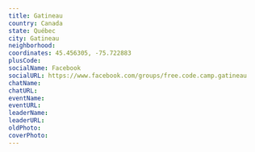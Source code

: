 ```yaml
---
title: Gatineau
country: Canada
state: Québec
city: Gatineau
neighborhood: 
coordinates: 45.456305, -75.722883
plusCode:
socialName: Facebook
socialURL: https://www.facebook.com/groups/free.code.camp.gatineau
chatName:
chatURL:
eventName:
eventURL:
leaderName:
leaderURL:
oldPhoto: 
coverPhoto:
---
```

